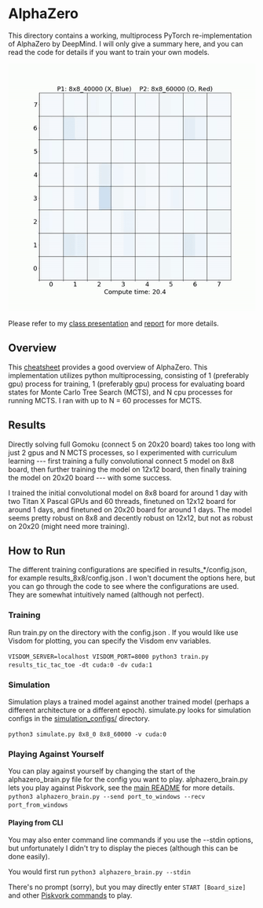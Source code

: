 # AlphaZero

This directory contains a working, multiprocess PyTorch re-implementation of AlphaZero by DeepMind. I will only give a summary here, and you can read the code for details if you want to train your own models.

![evaluations on 8x8 Gomoku](https://github.com/ZhongxiaYan/alphazero_gomoku/blob/master/alphazero/resources/8x8_evaluations.gif)

Please refer to my [class presentation](https://github.com/ZhongxiaYan/alphazero_gomoku/blob/master/alphazero/resources/final_presentation.pptx) and [report](https://github.com/ZhongxiaYan/alphazero_gomoku/blob/master/alphazero/resources/final_report.pdf) for more details.

## Overview
This [cheatsheet](https://medium.com/applied-data-science/alphago-zero-explained-in-one-diagram-365f5abf67e0) provides a good overview of AlphaZero. This implementation utilizes python multiprocessing, consisting of 1 (preferably gpu) process for training, 1 (preferably gpu) process for evaluating board states for Monte Carlo Tree Search (MCTS), and N cpu processes for running MCTS. I ran with up to N = 60 processes for MCTS. 

## Results
Directly solving full Gomoku (connect 5 on 20x20 board) takes too long with just 2 gpus and N MCTS processes, so I experimented with curriculum learning --- first training a fully convolutional connect 5 model on 8x8 board, then further training the model on 12x12 board, then finally training the model on 20x20 board --- with some success.

I trained the initial convolutional model on 8x8 board for around 1 day with two Titan X Pascal GPUs and 60 threads, finetuned on 12x12 board for around 1 days, and finetuned on 20x20 board for around 1 days. The model seems pretty robust on 8x8 and decently robust on 12x12, but not as robust on 20x20 (might need more training).

## How to Run
The different training configurations are specified in results_*/config.json, for example results_8x8/config.json . I won't document the options here, but you can go through the code to see where the configurations are used. They are somewhat intuitively named (although not perfect).

### Training
Run train.py on the directory with the config.json . If you would like use Visdom for plotting, you can specify the Visdom env variables.

```VISDOM_SERVER=localhost VISDOM_PORT=8000 python3 train.py results_tic_tac_toe -dt cuda:0 -dv cuda:1```

### Simulation
Simulation plays a trained model against another trained model (perhaps a different architecture or a different epoch). simulate.py looks for simulation configs in the [simulation_configs/](https://github.com/ZhongxiaYan/alphazero_gomoku/tree/master/alphazero/simulation_configs) directory.

```python3 simulate.py 8x8_0 8x8_60000 -v cuda:0```

### Playing Against Yourself
You can play against yourself by changing the start of the alphazero_brain.py file for the config you want to play. alphazero_brain.py lets you play against Piskvork, see the [main README](https://github.com/ZhongxiaYan/alphazero_gomoku) for more details.
```python3 alphazero_brain.py --send port_to_windows --recv port_from_windows```

#### Playing from CLI
You may also enter command line commands if you use the --stdin options, but unfortunately I didn't try to display the pieces (although this can be done easily).

You would first run
```python3 alphazero_brain.py --stdin```

There's no prompt (sorry), but you may directly enter `START [Board_size]` and other [Piskvork commands](http://petr.lastovicka.sweb.cz/protocl2en.htm) to play.
